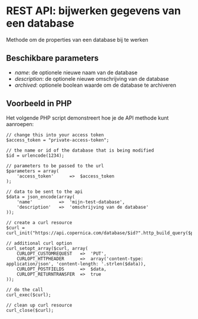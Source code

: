 # REST API: bijwerken gegevens van een database

Methode om de properties van een database bij te werken

## Beschikbare parameters

* *name*: de optionele nieuwe naam van de database
* *description*: de optionele nieuwe omschrijving van de database
* *archived*: optionele boolean waarde om de database te archiveren

## Voorbeeld in PHP

Het volgende PHP script demonstreert hoe je de API methode kunt aanroepen:

    // change this into your access token
    $access_token = "private-access-token";
    
    // the name or id of the database that is being modified
    $id = urlencode(1234);
    
    // parameters to be passed to the url
    $parameters = array(
        'access_token'      =>  $access_token
    );
    
    // data to be sent to the api
    $data = json_encode(array(
        'name'          =>  'mijn-test-database',
        'description'   =>  'omschrijving van de database'
    ));
    
    // create a curl resource
    $curl = curl_init("https://api.copernica.com/database/$id?".http_build_query($parameters));
    
    // additional curl option
    curl_setopt_array($curl, array(
        CURLOPT_CUSTOMREQUEST   =>  'PUT',
        CURLOPT_HTTPHEADER      =>  array('content-type: application/json', 'content-length: '.strlen($data)),
        CURLOPT_POSTFIELDS      =>  $data,
        CURLOPT_RETURNTRANSFER  =>  true
    ));
    
    // do the call
    curl_exec($curl);
    
    // clean up curl resource
    curl_close($curl);


